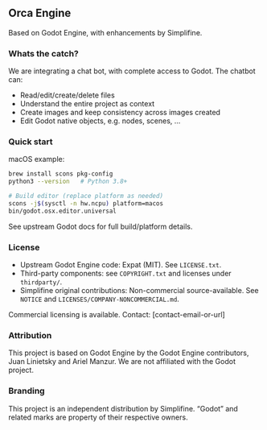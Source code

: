 ## Orca Engine

Based on Godot Engine, with enhancements by Simplifine.


### Whats the catch?
We are integrating a chat bot, with complete access to Godot. 
The chatbot can:
  - Read/edit/create/delete files
  - Understand the entire project as context
  - Create images and keep consistency across images created
  - Edit Godot native objects, e.g. nodes, scenes, ...

### Quick start
macOS example:
```bash
brew install scons pkg-config
python3 --version   # Python 3.8+

# Build editor (replace platform as needed)
scons -j$(sysctl -n hw.ncpu) platform=macos
bin/godot.osx.editor.universal
```

See upstream Godot docs for full build/platform details.

### License
- Upstream Godot Engine code: Expat (MIT). See `LICENSE.txt`.
- Third-party components: see `COPYRIGHT.txt` and licenses under `thirdparty/`.
- Simplifine original contributions: Non-commercial source-available. See `NOTICE` and `LICENSES/COMPANY-NONCOMMERCIAL.md`.

Commercial licensing is available. Contact: [contact-email-or-url]

### Attribution
This project is based on Godot Engine by the Godot Engine contributors, Juan Linietsky and Ariel Manzur. We are not affiliated with the Godot project.

### Branding
This project is an independent distribution by Simplifine. “Godot” and related marks are property of their respective owners.


